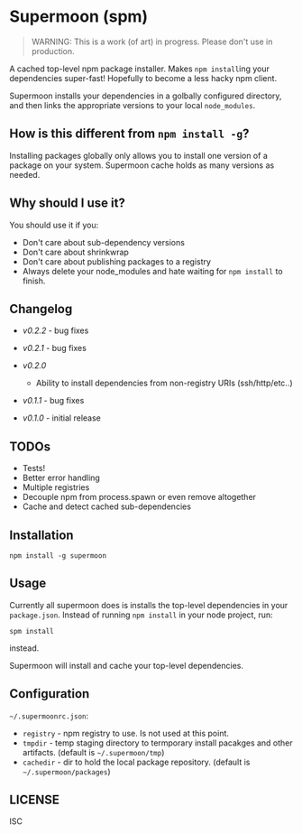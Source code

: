 # Supermoon (spm)

 > WARNING: This is a work (of art) in progress. Please don't use in production.

A cached top-level npm package installer. Makes `npm install`ing your dependencies super-fast! Hopefully to become a less hacky npm client. 

Supermoon installs your dependencies in a golbally configured directory, and then links the appropriate versions to your local `node_modules`.

## How is this different from `npm install -g`?

Installing packages globally only allows you to install one version of a package on your system. Supermoon cache holds as many versions as needed.

## Why should I use it?

You should use it if you:

 - Don't care about sub-dependency versions
 - Don't care about shrinkwrap
 - Don't care about publishing packages to a registry
 - Always delete your node_modules and hate waiting for `npm install` to finish.

## Changelog
 - *v0.2.2* - bug fixes
 - *v0.2.1* - bug fixes
 - *v0.2.0*
   - Ability to install dependencies from non-registry URIs (ssh/http/etc..)

 - *v0.1.1* - bug fixes
 - *v0.1.0* - initial release

## TODOs
 - Tests!
 - Better error handling
 - Multiple registries
 - Decouple npm from process.spawn or even remove altogether
 - Cache and detect cached sub-dependencies

## Installation
```
npm install -g supermoon
```

## Usage
Currently all supermoon does is installs the top-level dependencies in your `package.json`. Instead of running `npm install` in your node project, run:

```
spm install
```

instead.

Supermoon will install and cache your top-level dependencies.

## Configuration
`~/.supermoonrc.json`:

 - `registry` - npm registry to use. Is not used at this point.
 - `tmpdir` - temp staging directory to termporary install pacakges and other artifacts. (default is `~/.supermoon/tmp`)
 - `cachedir` - dir to hold the local package repository. (default is `~/.supermoon/packages`)

## LICENSE

ISC

